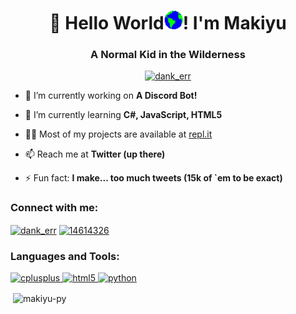 <h1 align="center">👋 Hello World<img src="https://github.com/reachvivek/reachvivek/blob/master/Assets/Earth.gif" width="30px">! I'm Makiyu</h1>
<h3 align="center">A Normal Kid in the Wilderness</h3>

<p align="center"> <a href="https://twitter.com/dank_err" target="blank"><img src="https://img.shields.io/twitter/follow/dank_err?logo=twitter&style=for-the-badge" alt="dank_err" /></a> </p>

- 🔭 I’m currently working on **A Discord Bot!**

- 🌱 I’m currently learning **C#, JavaScript, HTML5**

- 👨‍💻 Most of my projects are available at [repl.it](https://repl.it/@Makiyu)

- 📫 Reach me at **Twitter (up there)**

- ⚡ Fun fact: **I make... too much tweets (15k of `em to be exact)**

<h3 align="left">Connect with me:</h3>
<p align="left">
<a href="https://twitter.com/dank_err" target="blank"><img align="center" src="https://cdn.jsdelivr.net/npm/simple-icons@3.0.1/icons/twitter.svg" alt="dank_err" height="30" width="40" /></a>
<a href="https://stackoverflow.com/users/14614326" target="blank"><img align="center" src="https://cdn.jsdelivr.net/npm/simple-icons@3.0.1/icons/stackoverflow.svg" alt="14614326" height="30" width="40" /></a>
</p>

<h3 align="left">Languages and Tools:</h3>
<p align="left"> <a href="https://www.w3schools.com/cpp/" target="_blank"> <img src="https://devicons.github.io/devicon/devicon.git/icons/cplusplus/cplusplus-original.svg" alt="cplusplus" width="40" height="40"/> </a> <a href="https://www.w3.org/html/" target="_blank"> <img src="https://devicons.github.io/devicon/devicon.git/icons/html5/html5-original-wordmark.svg" alt="html5" width="40" height="40"/> </a> <a href="https://www.python.org" target="_blank"> <img src="https://devicons.github.io/devicon/devicon.git/icons/python/python-original.svg" alt="python" width="40" height="40"/> </a> </p>

<p>&nbsp;<img align="center" src="https://github-readme-stats.vercel.app/api?username=makiyu-py&show_icons=true&locale=en" alt="makiyu-py" /></p>
